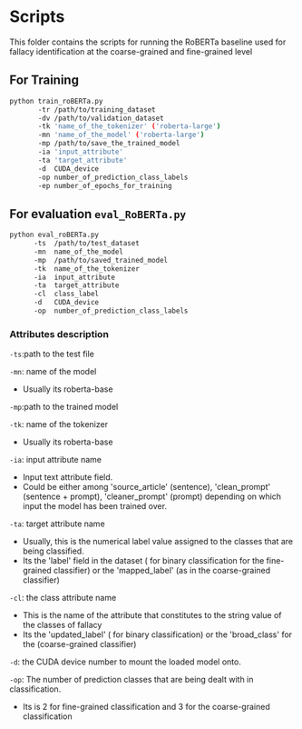 # Scripts

This folder contains the scripts for running the RoBERTa baseline used for fallacy identification at the coarse-grained and fine-grained level 

## For Training

```bash
python train_roBERTa.py 
       -tr /path/to/training_dataset 
       -dv /path/to/validation_dataset 
       -tk 'name_of_the_tokenizer' ('roberta-large') 
       -mn 'name_of_the_model' ('roberta-large') 
       -mp /path/to/save_the_trained_model 
       -ia 'input_attribute' 
       -ta 'target_attribute' 
       -d  CUDA_device
       -op number_of_prediction_class_labels 
       -ep number_of_epochs_for_training  

```

## For evaluation `eval_RoBERTa.py` 
```bash 
python eval_roBERTa.py 
      -ts  /path/to/test_dataset 
      -mn  name_of_the_model
      -mp  /path/to/saved_trained_model 
      -tk  name_of_the_tokenizer  
      -ia  input_attribute 
      -ta  target_attribute 
      -cl  class_label
      -d   CUDA_device
      -op  number_of_prediction_class_labels 
``` 

### Attributes description 

`-ts`:path to the test file 
 

`-mn`: name of the model
* Usually its roberta-base 
       
`-mp`:path to the trained model 

`-tk`: name of the tokenizer 
* Usually its roberta-base
       
`-ia`: input attribute name
* Input text attribute field. 
* Could be either among 'source_article' (sentence), 'clean_prompt' (sentence + prompt), 'cleaner_prompt' (prompt) depending on which input the model has been trained over. 
       
`-ta`: target attribute name
* Usually, this is the numerical label value assigned to the classes that are being classified. 
* Its the 'label' field in the dataset ( for binary classification for the fine-grained classifier) or the 'mapped_label' (as in the coarse-grained classifier) 

`-cl`: the class attribute name 
* This is the name of the attribute that constitutes to the string value of the classes of fallacy 
* Its the 'updated_label' ( for binary classification) or the 'broad_class' for the (coarse-grained classifier)
       
 `-d`: the CUDA device number to mount the loaded model onto. 
 
 `-op`: The number of prediction classes that are being dealt with in classification. 
 * Its is 2 for fine-grained classification and 3 for the coarse-grained classification 
      
